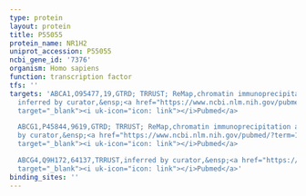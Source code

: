```yaml
---
type: protein
layout: protein
title: P55055
protein_name: NR1H2
uniprot_accession: P55055
ncbi_gene_id: '7376'
organism: Homo sapiens
function: transcription factor
tfs: ''
targets: 'ABCA1,O95477,19,GTRD; TRRUST; ReMap,chromatin immunoprecipitation assay;
  inferred by curator,&ensp;<a href="https://www.ncbi.nlm.nih.gov/pubmed/?term=16141411%5Buid%5D"
  target="_blank"><i uk-icon="icon: link"></i>Pubmed</a>

  ABCG1,P45844,9619,GTRD; TRRUST; ReMap,chromatin immunoprecipitation assay; inferred
  by curator,&ensp;<a href="https://www.ncbi.nlm.nih.gov/pubmed/?term=16141411%5Buid%5D"
  target="_blank"><i uk-icon="icon: link"></i>Pubmed</a>

  ABCG4,Q9H172,64137,TRRUST,inferred by curator,&ensp;<a href="https://www.ncbi.nlm.nih.gov/pubmed/?term=16141411%5Buid%5D"
  target="_blank"><i uk-icon="icon: link"></i>Pubmed</a>'
binding_sites: ''
---
```

